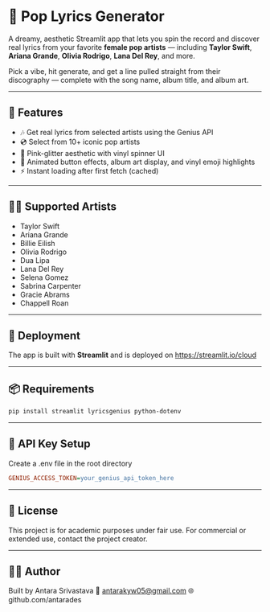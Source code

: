 # 🎤 Pop Lyrics Generator

A dreamy, aesthetic Streamlit app that lets you spin the record and discover real lyrics from your favorite **female pop artists** — including **Taylor Swift**, **Ariana Grande**, **Olivia Rodrigo**, **Lana Del Rey**, and more.

Pick a vibe, hit generate, and get a line pulled straight from their discography — complete with the song name, album title, and album art.

---

## 🌟 Features

- 🎶 Get real lyrics from selected artists using the Genius API
- 💿 Select from 10+ iconic pop artists
- 🎀 Pink-glitter aesthetic with vinyl spinner UI
- 🎨 Animated button effects, album art display, and vinyl emoji highlights
- ⚡ Instant loading after first fetch (cached)

---

## 👩‍🎤 Supported Artists

- Taylor Swift  
- Ariana Grande  
- Billie Eilish  
- Olivia Rodrigo  
- Dua Lipa  
- Lana Del Rey  
- Selena Gomez  
- Sabrina Carpenter  
- Gracie Abrams  
- Chappell Roan  

---

## 🚀 Deployment

The app is built with **Streamlit** and is deployed on https://streamlit.io/cloud

---

## 📦 Requirements

```bash
pip install streamlit lyricsgenius python-dotenv
```

---

## 🔑 API Key Setup
Create a .env file in the root directory

```ini
GENIUS_ACCESS_TOKEN=your_genius_api_token_here
```

---

## 📃 License
This project is for academic purposes under fair use. For commercial or extended use, contact the project creator.

---

## 🙋‍♀️ Author
Built by Antara Srivastava
📧 antarakyw05@gmail.com
🌐 github.com/antarades
